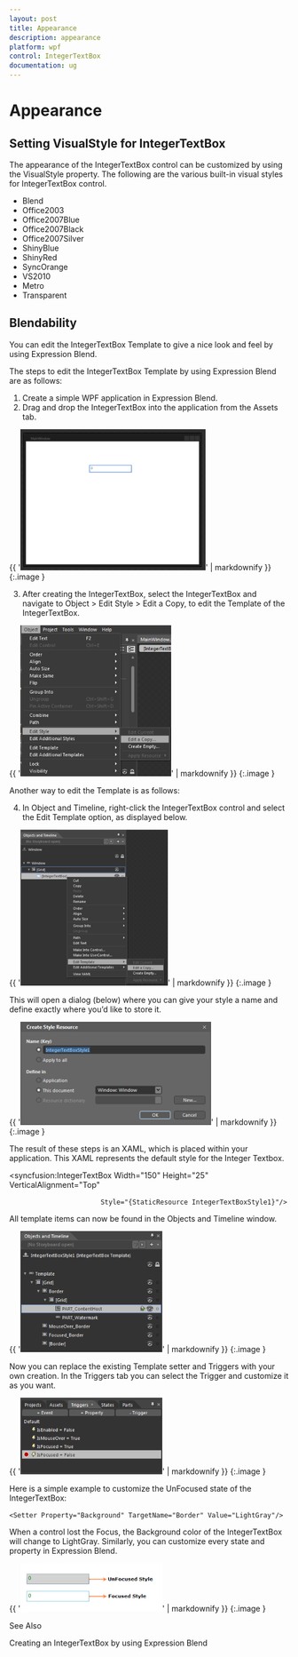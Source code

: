 ```yaml
---
layout: post
title: Appearance
description: appearance      
platform: wpf
control: IntegerTextBox 
documentation: ug
---
```


# Appearance      

## Setting VisualStyle for IntegerTextBox

The appearance of the IntegerTextBox control can be customized by using the VisualStyle property. The following are the various built-in visual styles for IntegerTextBox control.

* Blend
* Office2003
* Office2007Blue
* Office2007Black
* Office2007Silver
* ShinyBlue
* ShinyRed
* SyncOrange
* VS2010
* Metro
* Transparent
## Blendability


You can edit the IntegerTextBox Template to give a nice look and feel by using Expression Blend.

The steps to edit the IntegerTextBox Template by using Expression Blend are as follows:

1. Create a simple WPF application in Expression Blend.
2. Drag and drop the IntegerTextBox into the application from the Assets tab.



{{ '![](Appearance_images/Appearance_img1.png)' | markdownify }}
{:.image }


3. After creating the IntegerTextBox, select the IntegerTextBox and navigate to Object > Edit Style > Edit a Copy, to edit the Template of the IntegerTextBox.

{{ '![](Appearance_images/Appearance_img2.png)' | markdownify }}
{:.image }


Another way to edit the Template is as follows:

4. In Object and Timeline, right-click the IntegerTextBox control and select the Edit Template option, as displayed below. 

{{ '![](Appearance_images/Appearance_img3.png)' | markdownify }}
{:.image }


This will open a dialog (below) where you can give your style a name and define exactly where you’d like to store it.

{{ '![](Appearance_images/Appearance_img4.png)' | markdownify }}
{:.image }


The result of these steps is an XAML, which is placed within your application. This XAML represents the default style for the Integer Textbox.

<syncfusion:IntegerTextBox Width="150" Height="25" VerticalAlignment="Top" 

                           Style="{StaticResource IntegerTextBoxStyle1}"/>



All template items can now be found in the Objects and Timeline window.

{{ '![](Appearance_images/Appearance_img5.png)' | markdownify }}
{:.image }


Now you can replace the existing Template setter and Triggers with your own creation. In the Triggers tab you can select the Trigger and customize it as you want.

{{ '![](Appearance_images/Appearance_img6.png)' | markdownify }}
{:.image }


Here is a simple example to customize the UnFocused state of the IntegerTextBox: 

<Trigger Property="IsFocused" Value="False">

    <Setter Property="Background" TargetName="Border" Value="LightGray"/>

</Trigger>



When a control lost the Focus, the Background color of the IntegerTextBox will change to LightGray. Similarly, you can customize every state and property in Expression Blend.

{{ '![](Appearance_images/Appearance_img7.png)' | markdownify }}
{:.image }


See Also

Creating an IntegerTextBox by using Expression Blend

